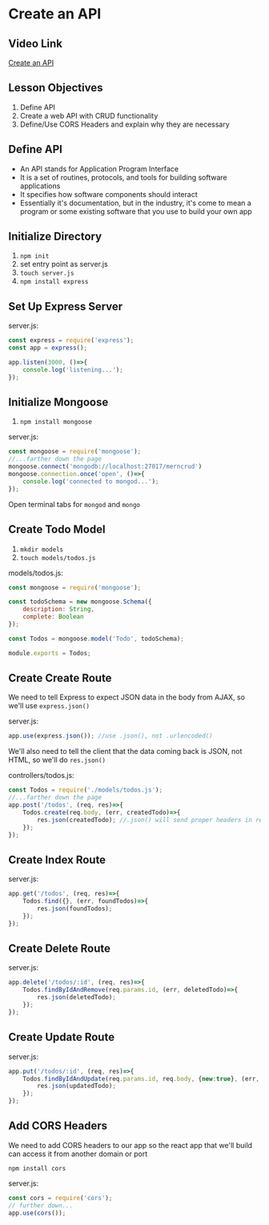 # Create an API

## Video Link

[Create an API](https://www.youtube.com/watch?v=CvYE8dsdQTs&list=PLdnONIhPScSQqXfMndCJRYWQl-0uApORf&index=17)

## Lesson Objectives

1. Define API
1. Create a web API with CRUD functionality
1. Define/Use CORS Headers and explain why they are necessary

## Define API

- An API stands for Application Program Interface
- It is a set of routines, protocols, and tools for building software applications
- It specifies how software components should interact
- Essentially it's documentation, but in the industry, it's come to mean a program or some existing software that you use to build your own app

## Initialize Directory

1. `npm init`
1. set entry point as server.js
1. `touch server.js`
1. `npm install express`

## Set Up Express Server

server.js:

```javascript
const express = require('express');
const app = express();

app.listen(3000, ()=>{
    console.log('listening...');
});
```

## Initialize Mongoose

1. `npm install mongoose`

server.js:

```javascript
const mongoose = require('mongoose');
//...farther down the page
mongoose.connect('mongodb://localhost:27017/merncrud')
mongoose.connection.once('open', ()=>{
    console.log('connected to mongod...');
});
```

Open terminal tabs for `mongod` and `mongo`

## Create Todo Model

1. `mkdir models`
1. `touch models/todos.js`

models/todos.js:

```javascript
const mongoose = require('mongoose');

const todoSchema = new mongoose.Schema({
    description: String,
    complete: Boolean
});

const Todos = mongoose.model('Todo', todoSchema);

module.exports = Todos;
```

## Create Create Route

We need to tell Express to expect JSON data in the body from AJAX, so we'll use `express.json()`

server.js:

```javascript
app.use(express.json()); //use .json(), not .urlencoded()
```

We'll also need to tell the client that the data coming back is JSON, not HTML, so we'll do `res.json()`

controllers/todos.js:

```javascript
const Todos = require('./models/todos.js');
//...farther down the page
app.post('/todos', (req, res)=>{
    Todos.create(req.body, (err, createdTodo)=>{
        res.json(createdTodo); //.json() will send proper headers in response so client knows it's json coming back
    });
});
```

## Create Index Route

server.js:

```javascript
app.get('/todos', (req, res)=>{
    Todos.find({}, (err, foundTodos)=>{
        res.json(foundTodos);
    });
});
```

## Create Delete Route

server.js:

```javascript
app.delete('/todos/:id', (req, res)=>{
    Todos.findByIdAndRemove(req.params.id, (err, deletedTodo)=>{
        res.json(deletedTodo);
    });
});
```

## Create Update Route

server.js:

```javascript
app.put('/todos/:id', (req, res)=>{
    Todos.findByIdAndUpdate(req.params.id, req.body, {new:true}, (err, updatedTodo)=>{
        res.json(updatedTodo);
    });
});
```

## Add CORS Headers

We need to add CORS headers to our app so the react app that we'll build can access it from another domain or port

```
npm install cors
```

server.js:

```javascript
const cors = require('cors');
// further down...
app.use(cors());
```
